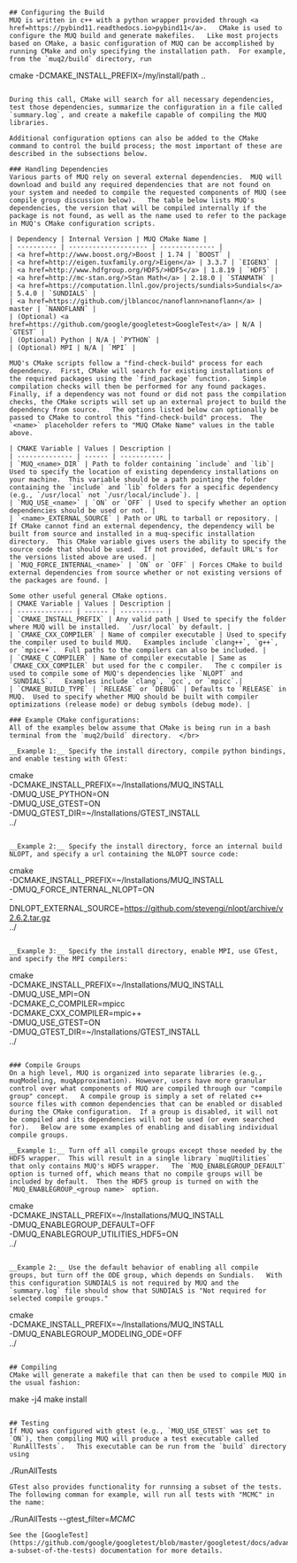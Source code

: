 ```

## Configuring the Build
MUQ is written in c++ with a python wrapper provided through <a href=https://pybind11.readthedocs.io>pybind11</a>.   CMake is used to configure the MUQ build and generate makefiles.   Like most projects based on CMake, a basic configuration of MUQ can be accomplished by running CMake and only specifying the installation path.  For example, from the `muq2/build` directory, run
```
cmake -DCMAKE_INSTALL_PREFIX=/my/install/path ..
```

During this call, CMake will search for all necessary dependencies, test those dependencies, summarize the configuration in a file called `summary.log`, and create a makefile capable of compiling the MUQ libraries.

Additional configuration options can also be added to the CMake command to control the build process; the most important of these are described in the subsections below.

### Handling Dependencies
Various parts of MUQ rely on several external dependencies.  MUQ will download and build any required dependencies that are not found on your system and needed to compile the requested components of MUQ (see compile group discussion below).   The table below lists MUQ's dependencies, the version that will be compiled internally if the package is not found, as well as the name used to refer to the package in MUQ's CMake configuration scripts.

| Dependency | Internal Version | MUQ CMake Name |
| ---------- | -------------------- | -------------- |
| <a href=http://www.boost.org/>Boost | 1.74 | `BOOST` |
| <a href=http://eigen.tuxfamily.org/>Eigen</a> | 3.3.7 | `EIGEN3` |
| <a href=http://www.hdfgroup.org/HDF5/>HDF5</a> | 1.8.19 | `HDF5` |
| <a href=http://mc-stan.org/>Stan Math</a> | 2.18.0 | `STANMATH` |
| <a href=https://computation.llnl.gov/projects/sundials>Sundials</a> | 5.4.0 | `SUNDIALS` |
| <a href=https://github.com/jlblancoc/nanoflann>nanoflann</a> | master | `NANOFLANN` |
| (Optional) <a href=https://github.com/google/googletest>GoogleTest</a> | N/A | `GTEST` |
| (Optional) Python | N/A | `PYTHON` |
| (Optional) MPI | N/A | `MPI` |

MUQ's CMake scripts follow a "find-check-build" process for each dependency.  First, CMake will search for existing installations of the required packages using the `find_package` function.   Simple compilation checks will then be performed for any found packages.  Finally, if a dependency was not found or did not pass the compilation checks, the CMake scripts will set up an external project to build the dependency from source.   The options listed below can optionally be passed to CMake to control this "find-check-build" process.  The `<name>` placeholder refers to "MUQ CMake Name" values in the table above.

| CMAKE Variable | Values | Description |
| -------------- | ------ | ----------- |
| `MUQ_<name>_DIR` | Path to folder containing `include` and `lib`| Used to specify the location of existing dependency installations on your machine.  This variable should be a path pointing the folder containing the `include` and `lib` folders for a specific dependency (e.g., `/usr/local` not `/usr/local/include`). |
| `MUQ_USE_<name>` | `ON` or `OFF` | Used to specify whether an option dependencies should be used or not. |
| `<name>_EXTERNAL_SOURCE` | Path or URL to tarball or repository. | If CMake cannot find an external dependency, the dependency will be built from source and installed in a muq-specific installation directory.  This CMake variable gives users the ability to specify the source code that should be used.  If not provided, default URL's for the versions listed above are used. |
| `MUQ_FORCE_INTERNAL_<name>` | `ON` or `OFF` | Forces CMake to build external dependencies from source whether or not existing versions of the packages are found. |

Some other useful general CMake options.
| CMAKE Variable | Values | Description |
| -------------- | ------ | ----------- |
| `CMAKE_INSTALL_PREFIX` | Any valid path | Used to specify the folder where MUQ will be installed.  `/usr/local` by default. |
| `CMAKE_CXX_COMPILER` | Name of compiler executable | Used to specify the compiler used to build MUQ.   Examples include `clang++`, `g++`, or `mpic++`.  Full paths to the compilers can also be included. |
| `CMAKE_C_COMPILER` | Name of compiler executable | Same as `CMAKE_CXX_COMPILER` but used for the c compiler.   The c compiler is used to compile some of MUQ's dependencies like `NLOPT` and `SUNDIALS`.   Examples include `clang`, `gcc`, or `mpicc`.|
| `CMAKE_BUILD_TYPE` | `RELEASE` or `DEBUG` | Defaults to `RELEASE` in MUQ.  Used to specify whether MUQ should be built with compiler optimizations (release mode) or debug symbols (debug mode). |

### Example CMake configurations:
All of the examples below assume that CMake is being run in a bash terminal from the `muq2/build` directory.  </br>

__Example 1:__ Specify the install directory, compile python bindings, and enable testing with GTest:
```
cmake                                                  \
  -DCMAKE_INSTALL_PREFIX=~/Installations/MUQ_INSTALL   \
  -DMUQ_USE_PYTHON=ON                                  \
  -DMUQ_USE_GTEST=ON                                   \
  -DMUQ_GTEST_DIR=~/Installations/GTEST_INSTALL        \
../
```

__Example 2:__ Specify the install directory, force an internal build NLOPT, and specify a url containing the NLOPT source code:
```
cmake                                                  \
  -DCMAKE_INSTALL_PREFIX=~/Installations/MUQ_INSTALL   \
  -DMUQ_FORCE_INTERNAL_NLOPT=ON                        \
  -DNLOPT_EXTERNAL_SOURCE=https://github.com/stevengj/nlopt/archive/v2.6.2.tar.gz \
../
```

__Example 3:__ Specify the install directory, enable MPI, use GTest, and specify the MPI compilers:
```
cmake                                                  \
  -DCMAKE_INSTALL_PREFIX=~/Installations/MUQ_INSTALL   \
  -DMUQ_USE_MPI=ON                                     \
  -DCMAKE_C_COMPILER=mpicc                             \
  -DCMAKE_CXX_COMPILER=mpic++                          \
  -DMUQ_USE_GTEST=ON                                   \
  -DMUQ_GTEST_DIR=~/Installations/GTEST_INSTALL        \
../
```

### Compile Groups
On a high level, MUQ is organized into separate libraries (e.g., muqModeling, muqApproximation). However, users have more granular control over what components of MUQ are compiled through our "compile group" concept.   A compile group is simply a set of related c++ source files with common dependencies that can be enabled or disabled during the CMake configuration.  If a group is disabled, it will not be compiled and its dependencies will not be used (or even searched for).   Below are some examples of enabling and disabling individual compile groups.

__Example 1:__ Turn off all compile groups except those needed by the HDF5 wrapper.  This will result in a single library `muqUtilities` that only contains MUQ's HDF5 wrapper.   The `MUQ_ENABLEGROUP_DEFAULT` option is turned off, which means that no compile groups will be included by default.  Then the HDF5 group is turned on with the `MUQ_ENABLEGROUP_<group name>` option.
```
cmake                                                  \
  -DCMAKE_INSTALL_PREFIX=~/Installations/MUQ_INSTALL   \
  -DMUQ_ENABLEGROUP_DEFAULT=OFF                        \
  -DMUQ_ENABLEGROUP_UTILITIES_HDF5=ON                  \
../
```

__Example 2:__ Use the default behavior of enabling all compile groups, but turn off the ODE group, which depends on Sundials.   With this configuration SUNDIALS is not required by MUQ and the `summary.log` file should show that SUNDIALS is "Not required for selected compile groups."
```
cmake                                                  \
  -DCMAKE_INSTALL_PREFIX=~/Installations/MUQ_INSTALL   \
  -DMUQ_ENABLEGROUP_MODELING_ODE=OFF                   \
../
```

## Compiling
CMake will generate a makefile that can then be used to compile MUQ in the usual fashion:
```
make -j4
make install
```

## Testing
If MUQ was configured with gtest (e.g., `MUQ_USE_GTEST` was set to `ON`), then compiling MUQ will produce a test executable called `RunAllTests`.   This executable can be run from the `build` directory using
```
./RunAllTests
```
GTest also provides functionality for runnsing a subset of the tests.  The following comman for example, will run all tests with "MCMC" in the name:
```
./RunAllTests --gtest_filter=*MCMC*
```
See the [GoogleTest](https://github.com/google/googletest/blob/master/googletest/docs/advanced.md#running-a-subset-of-the-tests) documentation for more details.
